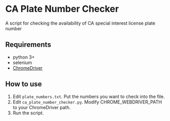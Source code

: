 # CA Plate Number Checker
A script for checking the availability of CA special interest license plate number

## Requirements
* python 3+
* selenium
* [ChromeDriver](http://chromedriver.chromium.org/)

## How to use
1. Edit `plate_numbers.txt`. Put the numbers you want to check into the file.
2. Edit `ca_plate_number_checker.py`. Modify CHROME_WEBDRIVER_PATH to your ChromeDriver path.
3. Run the script.
